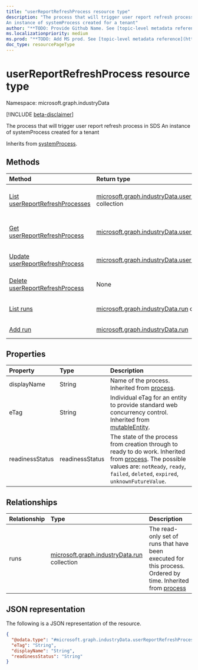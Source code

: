 ```yaml
---
title: "userReportRefreshProcess resource type"
description: "The process that will trigger user report refresh process in SDS
An instance of systemProcess created for a tenant"
author: "**TODO: Provide Github Name. See [topic-level metadata reference](https://msgo.azurewebsites.net/add/document/guidelines/metadata.html#topic-level-metadata)**"
ms.localizationpriority: medium
ms.prod: "**TODO: Add MS prod. See [topic-level metadata reference](https://msgo.azurewebsites.net/add/document/guidelines/metadata.html#topic-level-metadata)**"
doc_type: resourcePageType
---
```


# userReportRefreshProcess resource type

Namespace: microsoft.graph.industryData

[!INCLUDE [beta-disclaimer](../../includes/beta-disclaimer.md)]

The process that will trigger user report refresh process in SDS
An instance of systemProcess created for a tenant


Inherits from [systemProcess](../resources/industrydata-systemprocess.md).

## Methods
|Method|Return type|Description|
|:---|:---|:---|
|[List userReportRefreshProcesses](../api/industrydata-userreportrefreshprocess-list.md)|[microsoft.graph.industryData.userReportRefreshProcess](../resources/industrydata-userreportrefreshprocess.md) collection|Get a list of the [userReportRefreshProcess](../resources/industrydata-userreportrefreshprocess.md) objects and their properties.|
|[Get userReportRefreshProcess](../api/industrydata-userreportrefreshprocess-get.md)|[microsoft.graph.industryData.userReportRefreshProcess](../resources/industrydata-userreportrefreshprocess.md)|Read the properties and relationships of a [userReportRefreshProcess](../resources/industrydata-userreportrefreshprocess.md) object.|
|[Update userReportRefreshProcess](../api/industrydata-userreportrefreshprocess-update.md)|[microsoft.graph.industryData.userReportRefreshProcess](../resources/industrydata-userreportrefreshprocess.md)|Update the properties of a [userReportRefreshProcess](../resources/industrydata-userreportrefreshprocess.md) object.|
|[Delete userReportRefreshProcess](../api/industrydata-userreportrefreshprocess-delete.md)|None|Deletes a [userReportRefreshProcess](../resources/industrydata-userreportrefreshprocess.md) object.|
|[List runs](../api/industrydata-userreportrefreshprocess-list-runs.md)|[microsoft.graph.industryData.run](../resources/industrydata-run.md) collection|Get the run resources from the runs navigation property.|
|[Add run](../api/industrydata-userreportrefreshprocess-post-runs.md)|[microsoft.graph.industryData.run](../resources/industrydata-run.md)|Add runs by posting to the runs collection.|

## Properties
|Property|Type|Description|
|:---|:---|:---|
|displayName|String|Name of the process. Inherited from [process](../resources/industrydata-process.md).|
|eTag|String|Individual eTag for an entity to provide standard web concurrency control. Inherited from [mutableEntity](../resources/industrydata-mutableentity.md).|
|readinessStatus|readinessStatus|The state of the process from creation through to ready to do work. Inherited from [process](../resources/industrydata-process.md). The possible values are: `notReady`, `ready`, `failed`, `deleted`, `expired`, `unknownFutureValue`.|

## Relationships
|Relationship|Type|Description|
|:---|:---|:---|
|runs|[microsoft.graph.industryData.run](../resources/industrydata-run.md) collection|The read-only set of runs that have been executed for this process. Ordered by time. Inherited from [process](../resources/process.md)|

## JSON representation
The following is a JSON representation of the resource.
<!-- {
  "blockType": "resource",
  "keyProperty": "id",
  "@odata.type": "microsoft.graph.industryData.userReportRefreshProcess",
  "baseType": "microsoft.graph.industryData.systemProcess",
  "openType": false
}
-->
``` json
{
  "@odata.type": "#microsoft.graph.industryData.userReportRefreshProcess",
  "eTag": "String",
  "displayName": "String",
  "readinessStatus": "String"
}
```

